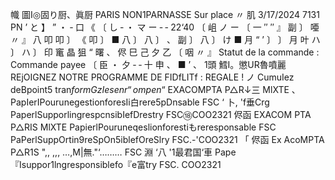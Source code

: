 幟 圖I◎固り厨、眞厨 PARIS NON1PARNASSE Sur place 〃 肌 3/17/2024 7131 PN ’ と 】 ” ・ ‐ 口 《 〔 し ‐ ・ マ ー ‐ ‐ 22‘40 〔 岨 ノ ー 〔 一 ″ ″ 』 副 〕 唖 〃 』 八 叩 叩 〕 《 叩 〕 ■ 八 〕 八 〕 、 副 〕 八 〕 け ■ 月 “ ’ 〕 〕 月 叶 ハ 〕 ハ 〕 印 竃 晶 狙 “ 曙 、 侭 巳 己 夕 乙 〔 咽 〃 』 Statut de la commande : Commande payee 〔 臣 ・ 夕 ‐ ‐ 十 申 、 ■ ’ 、 1頭 鱈I。懲UR魯噴麗 REjOIGNEZ NOTRE PROGRAMME DE FIDfLITf : REGALE ! ノ CumuIez deBpoint5 tran$formGz Iesenr“ompen$“ EXACOMPTA P△R↓三 MlXTE 、 PapIerIPourunegestionforesIi白rere5pDnsable FSC ‘ 卜, 'f垂Crg PaperlSupporlingrespcnsibIefDrestry FSC⑱COO2321 侭函 EXACOM PTA P△RIS MlXTE PapierlPouruneqeslionforestiもreresponsable FSC PaPerlSuppOrtin9reSpOn5iblefOreSlry FSC.-'COO2321 「 侭函 Ex AcoMPTA P△R1S ",, ,,, …,M|無."‘……… FSC 淵 ‘八 '1最君国‘車 Pape『Isuppor1lngresponsiblefo『e富try FSC. COO2321